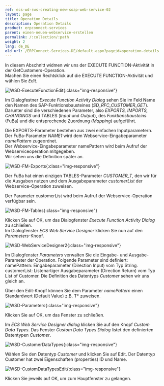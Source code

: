 ```yaml
---
ref: ecs-wd-sws-creating-new-soap-web-service-02
layout: page
title: Operation Details
description: Operation Details
product: erpconnect-services
parent: einen-neuen-webservice-erstellen
permalink: /:collection/:path
weight: 2
lang: de_DE
old_url: /ERPConnect-Services-DE/default.aspx?pageid=operation-details
---
```


In diesem Abschnitt widmen wir uns der EXECUTE FUNCTION-Aktivität in der GetCustomers-Operation.<br>
Machen Sie einen Rechtsklick auf die EXECUTE FUNCTION-Aktivität und wählen Sie *Edit*.

![WSD-ExecuteFunctionEdit](/img/content/WSD-ExecuteFunctionEdit.png){:class="img-responsive"}

Im Dialogfestner *Execute Function Activity Dialog* sehen Sie im Feld Name den Namen des SAP-Funktionsbausteines (*SD_RFC_CUSTOMER_GET*).<br>
Darunter sind die verschiedenen Parameter, also *EXPORTS, IMPORTS, CHANGINGS* und TABLES (*Input* und *Output*), des *Funktionsbausteins* (FuBa) und die entsprechende Zuordnung (*Mapping*) aufgeführt. 


Die EXPORTS-Parameter bestehen aus zwei einfachen Inputparametern. <br>
Der FuBa-Parameter *NAME1* wird dem Webservice-Eingabeparameter *namePattern* zugeordnet.<br>
Der Webservice-Eingabeparameter namePattern wird beim Aufruf der Webserviceoperation mitgegeben. <br>
Wir sehen uns die Definition später an. 

![WSD-FM-Exports](/img/content/WSD-FM-Exports.PNG){:class="img-responsive"}

Der FuBa hat einen einzigen TABLES-Parameter *CUSTOMER_T*, den wir für die Ausgaben nutzen und dem Ausgabeparameter *customerList* der Webservice-Operation zuweisen.

Der Parameter customerList wird beim Aufruf der Webservice-Operation verfügbar sein. 

![WSD-FM-Tables](/img/content/WSD-FM-Tables.PNG){:class="img-responsive"}

Klicken Sie auf OK, um das Dialogfenster *Execute Function Activity Dialog* zu schließen.<br>
Im Dialogfenster *ECS Web Service Designer* klicken Sie nun auf den *Parameters*-Knopf.

![WSD-WebServiceDesigner2](/img/content/WSD-WebServiceDesigner2.PNG){:class="img-responsive"}

Im Dialogfenster *Parameters* verwalten Sie die Eingabe- und Ausgabe-Parameter der Operation. 
Folgende Parameter sind definiert:<br>
namePattern: Eingabeparameter (Direction Input) vom Typ String. <br>
customerList: Listenartiger Ausgabeparameter (Direction Return) vom Typ List of Customer. Die Definition des Datentyps *Customer* sehen wir uns gleich an.

Über den Edit-Knopf können Sie dem Parameter *namePattern* einen Standardwert (Default Value) z.B. T* zuweisen. 

![WSD-Parameters](/img/content/WSD-Parameters.PNG){:class="img-responsive"}

Klicken Sie auf OK, um das Fenster zu schließen. 

Im *ECS Web Service Designer dialog* klicken Sie auf den Knopf *Custom Data Types*.
Das Fenster *Custom Data Types Dialog* listet den definierten Datentypen *Customer*. 

![WSD-CustomerDataTypes](/img/content/WSD-CustomerDataTypes.PNG){:class="img-responsive"}

Wählen Sie den Datentyp *Customer* und klicken Sie auf Edit. 
Der Datentyp Customer hat zwei Eigenschaften (properties) ID und Name.

![WSD-CustomDataTypesEdit](/img/content/WSD-CustomDataTypesEdit.PNG){:class="img-responsive"}

Klicken Sie jeweils auf OK, um zum Hauptfenster zu gelangen. 